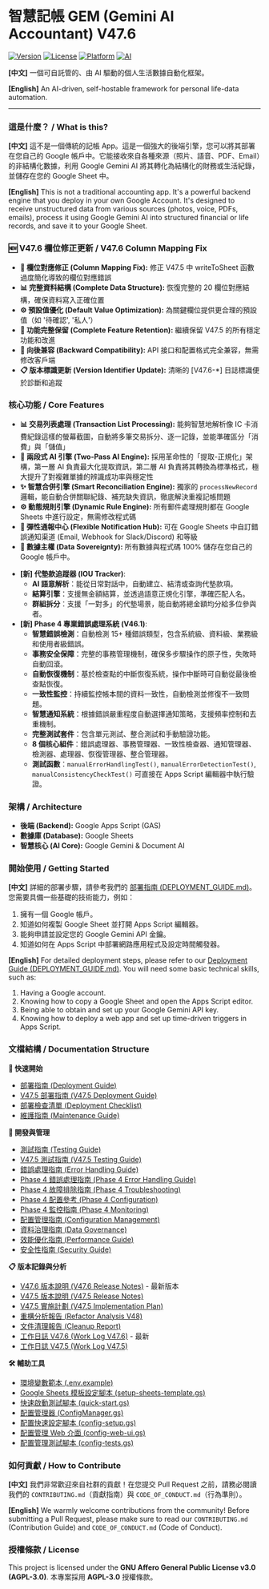 # 智慧記帳 GEM (Gemini AI Accountant) V47.6

[![Version](https://img.shields.io/badge/version-V47.6-blue.svg)](https://github.com/your-repo/releases)
[![License](https://img.shields.io/badge/license-MIT-green.svg)](LICENSE)
[![Platform](https://img.shields.io/badge/platform-Google%20Apps%20Script-yellow.svg)](https://script.google.com)
[![AI](https://img.shields.io/badge/AI-Gemini%20Vision-purple.svg)](https://ai.google.dev)

**[中文]**
一個可自託管的、由 AI 驅動的個人生活數據自動化框架。

**[English]**
An AI-driven, self-hostable framework for personal life-data automation.

---

### 這是什麼？ / What is this?

**[中文]**
這不是一個傳統的記帳 App。這是一個強大的後端引擎，您可以將其部署在您自己的 Google 帳戶中。它能接收來自各種來源（照片、語音、PDF、Email）的非結構化數據，利用 Google Gemini AI 將其轉化為結構化的財務或生活紀錄，並儲存在您的 Google Sheet 中。

**[English]**
This is not a traditional accounting app. It's a powerful backend engine that you deploy in your own Google Account. It's designed to receive unstructured data from various sources (photos, voice, PDFs, emails), process it using Google Gemini AI into structured financial or life records, and save it to your Google Sheet.

### 🆕 V47.6 欄位修正更新 / V47.6 Column Mapping Fix

* **🔧 欄位對應修正 (Column Mapping Fix):** 修正 V47.5 中 writeToSheet 函數過度簡化導致的欄位對應錯誤
* **📊 完整資料結構 (Complete Data Structure):** 恢復完整的 20 欄位對應結構，確保資料寫入正確位置
* **⚙️ 預設值優化 (Default Value Optimization):** 為關鍵欄位提供更合理的預設值（如 '待確認', '私人'）
* **🚀 功能完整保留 (Complete Feature Retention):** 繼續保留 V47.5 的所有穩定功能和改進
* **🎯 向後兼容 (Backward Compatibility):** API 接口和配置格式完全兼容，無需修改客戶端
* **📋 版本標識更新 (Version Identifier Update):** 清晰的 [V47.6-*] 日誌標識便於診斷和追蹤

### 核心功能 / Core Features

* **📊 交易列表處理 (Transaction List Processing):** 能夠智慧地解析像 IC 卡消費紀錄這樣的螢幕截圖，自動將多筆交易拆分、逐一記錄，並能準確區分「消費」與「儲值」
* **🧠 兩段式 AI 引擎 (Two-Pass AI Engine):** 採用革命性的「提取-正規化」架構，第一層 AI 負責最大化提取資訊，第二層 AI 負責將其轉換為標準格式，極大提升了對複雜單據的辨識成功率與穩定性
* **✨ 智慧合併引擎 (Smart Reconciliation Engine):** 獨家的 `processNewRecord` 邏輯，能自動合併關聯紀錄、補充缺失資訊，徹底解決重複記帳問題
* **⚙️ 動態規則引擎 (Dynamic Rule Engine):** 所有郵件處理規則都在 Google Sheets 中進行設定，無需修改程式碼
* **🔔 彈性通報中心 (Flexible Notification Hub):** 可在 Google Sheets 中自訂錯誤通知渠道 (Email, Webhook for Slack/Discord) 和等級
* **🔐 數據主權 (Data Sovereignty):** 所有數據與程式碼 100% 儲存在您自己的 Google 帳戶中。
- **[新] 代墊款追蹤器 (IOU Tracker)**:
    -   **AI 語意解析**：能從日常對話中，自動建立、結清或查詢代墊款項。
    -   **結算引擎**：支援無金額結算，並透過語意正規化引擎，準確匹配人名。
    -   **群組拆分**：支援「一對多」的代墊場景，能自動將總金額均分給多位參與者。
- **[新] Phase 4 專業錯誤處理系統 (V46.1)**:
    -   **智慧錯誤檢測**：自動檢測 15+ 種錯誤類型，包含系統級、資料級、業務級和使用者級錯誤。
    -   **事務安全保障**：完整的事務管理機制，確保多步驟操作的原子性，失敗時自動回滾。
    -   **自動恢復機制**：基於檢查點的中斷恢復系統，操作中斷時可自動從最後檢查點恢復。
    -   **一致性監控**：持續監控帳本間的資料一致性，自動檢測並修復不一致問題。
    -   **智慧通知系統**：根據錯誤嚴重程度自動選擇通知策略，支援頻率控制和去重機制。
    -   **完整測試套件**：包含單元測試、整合測試和手動驗證功能。
    -   **8 個核心組件**：錯誤處理器、事務管理器、一致性檢查器、通知管理器、檢測器、處理器、恢復管理器、整合管理器。
    -   **測試函數**：`manualErrorHandlingTest()`, `manualErrorDetectionTest()`, `manualConsistencyCheckTest()` 可直接在 Apps Script 編輯器中執行驗證。

### 架構 / Architecture

* **後端 (Backend):** Google Apps Script (GAS)
* **數據庫 (Database):** Google Sheets
* **智慧核心 (AI Core):** Google Gemini & Document AI

### 開始使用 / Getting Started

**[中文]**
詳細的部署步驟，請參考我們的 [部署指南 (DEPLOYMENT_GUIDE.md)](DEPLOYMENT_GUIDE.md)。您需要具備一些基礎的技術能力，例如：

1.  擁有一個 Google 帳戶。
2.  知道如何複製 Google Sheet 並打開 Apps Script 編輯器。
3.  能夠申請並設定您的 Google Gemini API 金鑰。
4.  知道如何在 Apps Script 中部署網路應用程式及設定時間觸發器。

**[English]**
For detailed deployment steps, please refer to our [Deployment Guide (DEPLOYMENT_GUIDE.md)](DEPLOYMENT_GUIDE.md). You will need some basic technical skills, such as:

1.  Having a Google account.
2.  Knowing how to copy a Google Sheet and open the Apps Script editor.
3.  Being able to obtain and set up your Google Gemini API key.
4.  Knowing how to deploy a web app and set up time-driven triggers in Apps Script.

### 文檔結構 / Documentation Structure

**🚀 快速開始**
- [部署指南 (Deployment Guide)](DEPLOYMENT_GUIDE.md)
- [V47.5 部署指南 (V47.5 Deployment Guide)](V47.5_DEPLOYMENT_GUIDE.md)
- [部署檢查清單 (Deployment Checklist)](DEPLOYMENT_CHECKLIST.md)
- [維護指南 (Maintenance Guide)](MAINTENANCE_GUIDE.md)

**🔧 開發與管理**
- [測試指南 (Testing Guide)](TESTING_GUIDE.md)
- [V47.5 測試指南 (V47.5 Testing Guide)](V47.5_TESTING_GUIDE.md)
- [錯誤處理指南 (Error Handling Guide)](ERROR_HANDLING_GUIDE.md)
- [Phase 4 錯誤處理指南 (Phase 4 Error Handling Guide)](PHASE4_ERROR_HANDLING_GUIDE.md)
- [Phase 4 故障排除指南 (Phase 4 Troubleshooting)](PHASE4_TROUBLESHOOTING.md)
- [Phase 4 配置參考 (Phase 4 Configuration)](PHASE4_CONFIGURATION.md)
- [Phase 4 監控指南 (Phase 4 Monitoring)](PHASE4_MONITORING.md)
- [配置管理指南 (Configuration Management)](CONFIG_MANAGEMENT.md)
- [資料治理指南 (Data Governance)](DATA_GOVERNANCE.md)
- [效能優化指南 (Performance Guide)](PERFORMANCE_GUIDE.md)
- [安全性指南 (Security Guide)](SECURITY_GUIDE.md)

**📋 版本記錄與分析**
- [V47.6 版本說明 (V47.6 Release Notes)](RELEASE_NOTES_V47.6.md) - 最新版本
- [V47.5 版本說明 (V47.5 Release Notes)](RELEASE_NOTES_V47.5.md)
- [V47.5 實施計劃 (V47.5 Implementation Plan)](V47.5_IMPLEMENTATION_PLAN.md)
- [重構分析報告 (Refactor Analysis V48)](REFACTOR_ANALYSIS_V48.md)
- [文件清理報告 (Cleanup Report)](CLEANUP_REPORT_2025-09-06.md)
- [工作日誌 V47.6 (Work Log V47.6)](WORK_LOG_2025-09-06_V47.6_COLUMN_MAPPING_FIX.md) - 最新
- [工作日誌 V47.5 (Work Log V47.5)](WORK_LOG_2025-09-06_V47.5_FUNCTION_RENAME_SUCCESS.md)

**🛠️ 輔助工具**
- [環境變數範本 (.env.example)](.env.example)
- [Google Sheets 模板設定腳本 (setup-sheets-template.gs)](setup-sheets-template.gs)
- [快速啟動測試腳本 (quick-start.gs)](quick-start.gs)
- [配置管理器 (ConfigManager.gs)](ConfigManager.gs)
- [配置快速設定腳本 (config-setup.gs)](config-setup.gs)
- [配置管理 Web 介面 (config-web-ui.gs)](config-web-ui.gs)
- [配置管理測試腳本 (config-tests.gs)](config-tests.gs)

### 如何貢獻 / How to Contribute

**[中文]**
我們非常歡迎來自社群的貢獻！在您提交 Pull Request 之前，請務必閱讀我們的 `CONTRIBUTING.md`（貢獻指南）與 `CODE_OF_CONDUCT.md`（行為準則）。

**[English]**
We warmly welcome contributions from the community! Before submitting a Pull Request, please make sure to read our `CONTRIBUTING.md` (Contribution Guide) and `CODE_OF_CONDUCT.md` (Code of Conduct).

### 授權條款 / License

This project is licensed under the **GNU Affero General Public License v3.0 (AGPL-3.0)**.
本專案採用 **AGPL-3.0** 授權條款。
